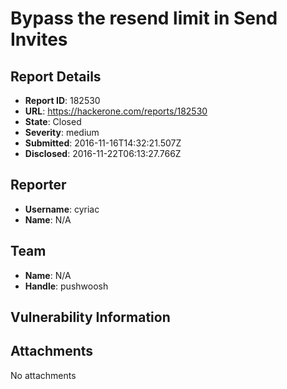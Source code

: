# Bypass the resend limit in Send Invites

## Report Details
- **Report ID**: 182530
- **URL**: https://hackerone.com/reports/182530
- **State**: Closed
- **Severity**: medium
- **Submitted**: 2016-11-16T14:32:21.507Z
- **Disclosed**: 2016-11-22T06:13:27.766Z

## Reporter
- **Username**: cyriac
- **Name**: N/A

## Team
- **Name**: N/A
- **Handle**: pushwoosh

## Vulnerability Information


## Attachments
No attachments

